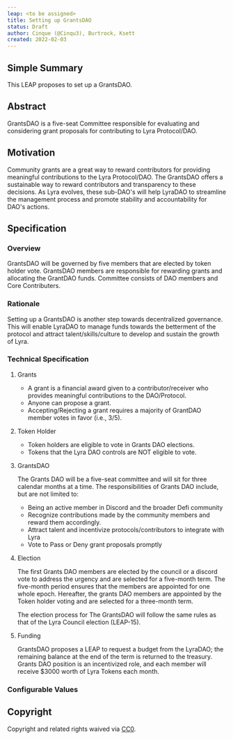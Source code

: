 ```yaml
---
leap: <to be assigned>
title: Setting up GrantsDAO
status: Draft
author: Cinque (@Cinqu3), Burtrock, Ksett
created: 2022-02-03
---
```


<!--You can leave these HTML comments in your merged LEAP and delete the visible duplicate text guides, they will not appear and may be helpful to refer to if you edit it again. This is the suggested template for new LEAPs. Note that a LEAP number will be assigned by an editor. When opening a pull request to submit your LEAP, please use an abbreviated title in the filename, `leap-draft_title_abbrev.md`. The title should be 44 characters or less.-->

## Simple Summary
<!--"If you can't explain it simply, you don't understand it well enough." Simply describe the outcome the proposed changes intend to achieve. This should be non-technical and accessible to a casual community member.-->
This LEAP proposes to set up a GrantsDAO.

## Abstract
<!--A short (~200 word) description of the proposed change, the abstract should clearly describe the proposed change. This is what *will* be done if the LEAP is implemented, not *why* it should be done or *how* it will be done. If the LEAP proposes deploying a new contract, write, "we propose to deploy a new contract that will do x".-->
GrantsDAO is a five-seat Committee responsible for evaluating and considering grant proposals for contributing to Lyra Protocol/DAO.

##  Motivation
<!--This is the problem statement. This is the *why* of the LEAP. It should clearly explain *why* the current state of the protocol is inadequate. It is critical that you explain *why* the change is needed, if the LEAP proposes changing how something is calculated, you must address *why* the current calculation is inaccurate or wrong. This is not the place to describe how the LEAP will address the issue!-->
Community grants are a great way to reward contributors for providing meaningful contributions to the Lyra Protocol/DAO. The GrantsDAO offers a sustainable way to reward contributors and transparency to these decisions. As Lyra evolves, these sub-DAO's will help LyraDAO to streamline the management process and promote stability and accountability for DAO's actions.

## Specification

<!--The specification should describe the syntax and semantics of any new feature, there are five sections
1. Overview
2. Rationale
3. Technical Specification
4. Test Cases
5. Configurable Values
-->

### Overview
<!--This is a high level overview of *how* the LEAP will solve the problem. The overview should clearly describe how the new feature will be implemented.-->
GrantsDAO will be governed by five members that are elected by token holder vote. GrantsDAO members are responsible for rewarding grants and allocating the GrantDAO funds.
Committee consists of <number> DAO members and <number> Core Contributers.


### Rationale
Setting up a GrantsDAO is another step towards decentralized governance. This will enable LyraDAO to manage funds towards the betterment of the protocol and attract talent/skills/culture to develop and sustain the growth of Lyra.

### Technical Specification

1. Grants
    - A grant is a financial award given to a contributor/receiver who provides meaningful contributions to the DAO/Protocol.
	- Anyone can propose a grant.
	- Accepting/Rejecting a grant requires a majority of GrantDAO member votes in favor (i.e., 3/5).

2. Token Holder
	 - Token holders are eligible to vote in Grants DAO elections.
	 - Tokens that the Lyra DAO controls are NOT eligible to vote.

3. GrantsDAO

	The Grants DAO will be a five-seat committee and will sit for three calendar months at a time. The responsibilities of Grants DAO include, but are not limited to:
	- Being an active member in Discord and the broader Defi community
	- Recognize contributions made by the community members and reward them accordingly.
	- Attract talent and incentivize protocols/contributors to integrate with Lyra
	- Vote to Pass or Deny grant proposals promptly

4. Election

	The first Grants DAO members are elected by the council or a discord vote to address the urgency and are selected for a five-month term. The five-month period ensures that the members are appointed for one whole epoch.
	Hereafter, the grants DAO members are appointed by the Token holder voting and are selected for a three-month term.

	The election process for The GrantsDAO will follow the same rules as that of the Lyra Council election (LEAP-15).

5. Funding

	GrantsDAO proposes a LEAP to request a budget from the LyraDAO; the remaining balance at the end of the term is returned to the treasury.
	Grants DAO position is an incentivized role, and each member will receive $3000 worth of Lyra Tokens each month.

### Configurable Values
<!--Please list all values configurable under this implementation.-->

## Copyright
Copyright and related rights waived via [CC0](https://creativecommons.org/publicdomain/zero/1.0/).
